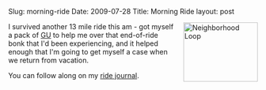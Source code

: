 Slug: morning-ride
Date: 2009-07-28
Title: Morning Ride
layout: post

<span class="mt-enclosure mt-enclosure-image" style="display: inline;"><a href="http://redmonk.net/assets_c/2009/07/My Trail Runner.trail-154" onclick="window.open('http://redmonk.net/assets_c/2009/07/My Trail Runner.trail-154','popup','width=471,height=378,scrollbars=no,resizable=no,toolbar=no,directories=no,location=no,menubar=no,status=no,left=0,top=0'); return false"><img  alt="Neighborhood Loop" class="mt-image-right at-xid-6a010534988cd3970b0120a5b36931970c " height="120" src="http://steveivy.typepad.com/.a/6a010534988cd3970b0120a5b36931970c-pi" style="float: right; margin: 0 0 20px 20px;" width="150" /></a></span>

I survived another 13 mile ride this am - got myself a pack of [GU](http://www.guenergy.com/products/gu-energy-gel) to help me over that end-of-ride bonk that I'd been experiencing, and it helped enough that I'm going to get myself a case when we return from vacation.

You can follow along on my [ride journal](http://redmonk.net/riding/trailrunner/weblog.html).
